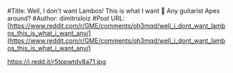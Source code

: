 #Title: Well, I don't want Lambos! This is what I want 🤘 Any guitarist Apes around?
#Author: dimitrisloiz
#Post URL: [https://www.reddit.com/r/GME/comments/oh3mqd/well_i_dont_want_lambos_this_is_what_i_want_any/](https://www.reddit.com/r/GME/comments/oh3mqd/well_i_dont_want_lambos_this_is_what_i_want_any/)


https://i.redd.it/r5tppwtdv8a71.jpg